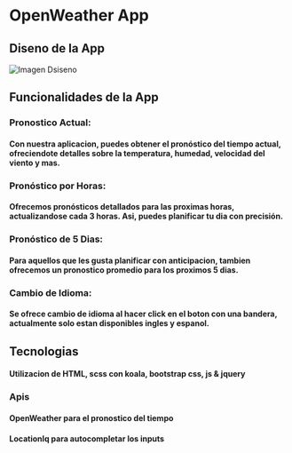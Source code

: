 # OpenWeather App

## Diseno de la App

![Imagen Dsiseno](https://github.com/14748/V1-Weather-is-sweet-yeah/tree/dev/assets/img/git/readme.png?raw=true)

## Funcionalidades de la App

### Pronostico Actual:

#### Con nuestra aplicacion, puedes obtener el pronóstico del tiempo actual, ofreciendote detalles sobre la temperatura, humedad, velocidad del viento y mas.

### Pronóstico por Horas:

#### Ofrecemos pronósticos detallados para las proximas horas, actualizandose cada 3 horas. Asi, puedes planificar tu dia con precisión.

### Pronóstico de 5 Dias:
#### Para aquellos que les gusta planificar con anticipacion, tambien ofrecemos un pronostico promedio para los proximos 5 dias.

### Cambio de Idioma:

#### Se ofrece cambio de idioma al hacer click en el boton con una bandera, actualmente solo estan disponibles ingles y espanol.

## Tecnologias

#### Utilizacion de HTML, scss con koala, bootstrap css, js & jquery

### Apis

#### OpenWeather para el pronostico del tiempo
#### LocationIq para autocompletar los inputs